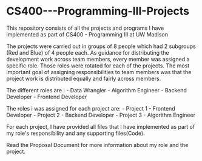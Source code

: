 # CS400---Programming-III-Projects
This repository consists of all the projects and programs I have implemented as part of CS400 - Programming III at UW Madison 

The projects were carried out in groups of 8 people which had 2 subgroups (Red and Blue) of 4 people each. As guidance for distributing the development work across team members, every member was assigned a specific role. Those roles were rotated for each of the projects. The most important goal of assigning responsibilities to team members was that the project work is distributed equally and fairly across members. 

The different roles are :
    - Data Wrangler 
    - Algorithm Engineer 
    - Backend Developer 
    - Frontend Developer 

The roles i was assigned for each project are:
    - Project 1 - Frontend Developer 
    - Project 2 - Backend Developer 
    - Project 3 - Algorithm Engineer 
    
For each project, I have provided all files that I have implemented as part of my role's responsibility and any supporting files(Code).

Read the Proposal Document for more information about my role and the project.
